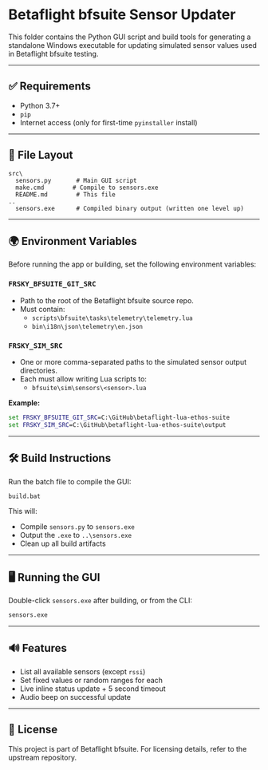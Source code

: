 # Betaflight bfsuite Sensor Updater

This folder contains the Python GUI script and build tools for generating a standalone Windows executable for updating simulated sensor values used in Betaflight bfsuite testing.

---

## ✅ Requirements

- Python 3.7+
- `pip`
- Internet access (only for first-time `pyinstaller` install)

---

## 📁 File Layout

```
src\
  sensors.py       # Main GUI script
  make.cmd        # Compile to sensors.exe
  README.md        # This file
..
  sensors.exe      # Compiled binary output (written one level up)
```

---

## 🌍 Environment Variables

Before running the app or building, set the following environment variables:

### `FRSKY_BFSUITE_GIT_SRC`
- Path to the root of the Betaflight bfsuite source repo.
- Must contain:
  - `scripts\bfsuite\tasks\telemetry\telemetry.lua`
  - `bin\i18n\json\telemetry\en.json`

### `FRSKY_SIM_SRC`
- One or more comma-separated paths to the simulated sensor output directories.
- Each must allow writing Lua scripts to:
  - `bfsuite\sim\sensors\<sensor>.lua`

**Example:**
```bat
set FRSKY_BFSUITE_GIT_SRC=C:\GitHub\betaflight-lua-ethos-suite
set FRSKY_SIM_SRC=C:\GitHub\betaflight-lua-ethos-suite\output
```

---

## 🛠️ Build Instructions

Run the batch file to compile the GUI:
```bat
build.bat
```
This will:
- Compile `sensors.py` to `sensors.exe`
- Output the `.exe` to `..\sensors.exe`
- Clean up all build artifacts

---

## 🖥️ Running the GUI

Double-click `sensors.exe` after building,
or from the CLI:
```bat
sensors.exe
```

---

## 🔊 Features
- List all available sensors (except `rssi`)
- Set fixed values or random ranges for each
- Live inline status update + 5 second timeout
- Audio beep on successful update

---

## 📄 License
This project is part of Betaflight bfsuite. For licensing details, refer to the upstream repository.
